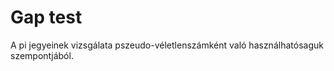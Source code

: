 # Gap test

A pi jegyeinek vizsgálata pszeudo-véletlenszámként való használhatósaguk szempontjából.
